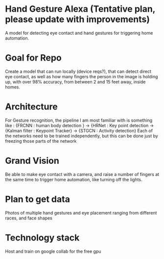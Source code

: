 # Hand Gesture Alexa (Tentative plan, please update with improvements)
A model for detecting eye contact and hand gestures for triggering home automation.

# Goal for Repo
Create a model that can run locally (device reqs?), that can detect direct eye contact, as well as how many fingers the person in the image is holding up, with over 98% accuracy, from between 2 and 15 feet away, inside homes.

# Architecture
For Gesture recognition, the pipeline I am most familiar with is something like : {FRCNN : human body detection } -> {HRNet : Key point detection -> {Kalman filter : Keypoint Tracker} ->  {STGCN :  Activity detection}
Each of the networks need to be trained independently, but this can be done just by freezing those parts of the network

# Grand Vision
Be able to make eye contact with a camera, and raise a number of fingers at the same time to trigger home automation, like turning off the lights.

# Plan to get data
Photos of multiple hand gestures and eye placement ranging from different races, and face shapes

# Technology stack
Host and train on google collab for the free gpu
